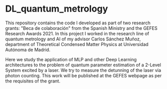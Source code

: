 # DL_quantum_metrology

This repository contains the code I developed as part of two research grants: "Beca de colaboración" from the Spanish Ministry and the GEFES Research Awards 2021. 
In this project I worked in the research line of quantum metrology and AI of my advisor Carlos Sánchez Muñoz, department of Theoretical Condensed Matter Physics at 
Universidad Autónoma de Madrid. 

Here we study the application of MLP and other Deep Learning architectures to the problem of quantum parameter estimation of a 2-Level System excited by a laser.
We try to measure the detunning of the laser via photon counting. This work will be published at the GEFES webpage as per the requisites of the grant.
